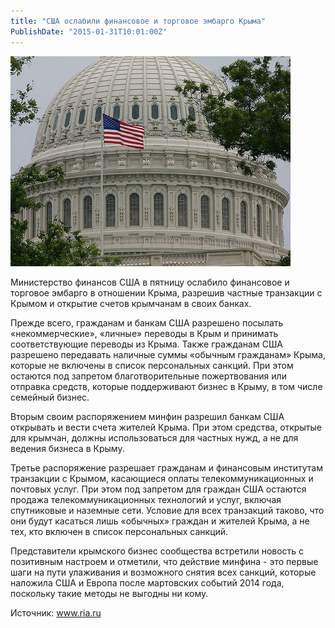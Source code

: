 ```yaml
---
title: "США ослабили финансовое и торговое эмбарго Крыма" 
PublishDate: "2015-01-31T10:01:00Z" 
--- 
```

 ![](/docs/image/american-Senate.jpg)

Министерство финансов США в пятницу ослабило финансовое и торговое эмбарго в отношении Крыма, разрешив частные транзакции с Крымом и открытие счетов крымчанам в своих банках.  



Прежде всего, гражданам и банкам США разрешено посылать &laquo;некоммерческие&raquo;, &laquo;личные&raquo; переводы в Крым и принимать соответствующие переводы из Крыма. Также гражданам США разрешено передавать наличные суммы &laquo;обычным гражданам&raquo; Крыма, которые не включены в список персональных санкций. При этом остаются под запретом благотворительные пожертвования или отправка средств, которые поддерживают бизнес в Крыму, в том числе семейный бизнес.  



Вторым своим распоряжением минфин разрешил банкам США открывать и вести счета жителей Крыма. При этом средства, открытые для крымчан, должны использоваться для частных нужд, а не для ведения бизнеса в Крыму.  



Третье распоряжение разрешает гражданам и финансовым институтам транзакции с Крымом, касающиеся оплаты телекоммуникационных и почтовых услуг. При этом под запретом для граждан США остаются продажа телекоммуникационных технологий и услуг, включая спутниковые и наземные сети. Условие для всех транзакций таково, что они будут касаться лишь &laquo;обычных&raquo; граждан и жителей Крыма, а не тех, кто включен в список персональных санкций.  



Представители крымского бизнес сообщества встретили новость с позитивным настроем и отметили, что действие минфина  - это первые шаги на пути улаживания и возможного снятия всех санкций, которые наложила США и Европа после мартовских событий 2014 года, поскольку такие методы не выгодны ни кому.





Источник: www.ria.ru